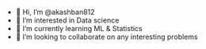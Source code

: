 - 👋 Hi, I’m @akashban812
- 👀 I’m interested in Data science
- 🌱 I’m currently learning ML & Statistics
- 💞️ I’m looking to collaborate on any interesting problems

<!---
akashban812/akashban812 is a ✨ special ✨ repository because its `README.md` (this file) appears on your GitHub profile.
You can click the Preview link to take a look at your changes.
--->
